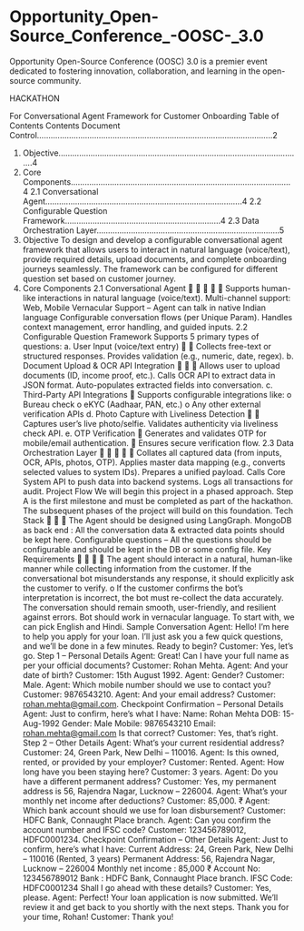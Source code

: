 # Opportunity_Open-Source_Conference_-OOSC-_3.0
Opportunity Open-Source Conference (OOSC) 3.0 is a premier event dedicated to fostering innovation, collaboration, and learning in the open-source community.


HACKATHON
                                                                            
For
 Conversational Agent Framework for
 Customer Onboarding
Table of Contents
 Contents
 Document Control.......................................................................................................2
 1. Objective...........................................................................................................4
 2. Core Components................................................................................................4
 2.1 Conversational Agent......................................................................................4
 2.2 Configurable Question Framework....................................................................4
 2.3 Data Orchestration Layer................................................................................5
1. Objective
 To design and develop a configurable conversational agent framework that allows 
users to interact in natural language (voice/text), provide required details, upload 
documents, and complete onboarding journeys seamlessly.
 The framework can be configured for different question set based on customer journey.
 2. Core Components
 2.1 Conversational Agent
 
 
 
 
 
 Supports human-like interactions in natural language (voice/text).
 Multi-channel support: Web, Mobile 
Vernacular Support – Agent can talk in native Indian language
 Configurable conversation flows (per Unique Param).
 Handles context management, error handling, and guided inputs.
 2.2 Configurable Question Framework
 Supports 5 primary types of questions:
 a. User Input (voice/text entry)
 
 
 Collects free-text or structured responses.
 Provides validation (e.g., numeric, date, regex).
 b. Document Upload & OCR API Integration
 
 
 
 Allows user to upload documents (ID, income proof, etc.).
 Calls OCR API to extract data in JSON format.
 Auto-populates extracted fields into conversation.
 c. Third-Party API Integrations
 
 Supports configurable integrations like:
 o Bureau check
 o eKYC (Aadhaar, PAN, etc.)
 o Any other external verification APIs
 d. Photo Capture with Liveliness Detection
 
 
 Captures user’s live photo/selfie.
 Validates authenticity via liveliness check API.
 e. OTP Verification
 
 Generates and validates OTP for mobile/email authentication.

 Ensures secure verification flow.
 2.3 Data Orchestration Layer
 
 
 
 
 
 Collates all captured data (from inputs, OCR, APIs, photos, OTP).
 Applies master data mapping (e.g., converts selected values to system IDs).
 Prepares a unified payload.
 Calls Core System API to push data into backend systems.
 Logs all transactions for audit.
 Project Flow
 We will begin this project in a phased approach. Step A is the first milestone and must 
be completed as part of the hackathon. The subsequent phases of the project will build 
on this foundation.
 Tech Stack
 
 
 
 The Agent should be designed using LangGraph.
 MongoDB as back end : All the conversation data & extracted data points should 
be kept here.
 Configurable questions – All the questions should be configurable and should be 
kept in the DB or some config file.
 Key Requirements
 
 
 
 
 The agent should interact in a natural, human-like manner while collecting 
information from the customer.
 If the conversational bot misunderstands any response, it should explicitly ask the
 customer to verify.
 o If the customer confirms the bot’s interpretation is incorrect, the bot must 
re-collect the data accurately.
 The conversation should remain smooth, user-friendly, and resilient against 
errors.
 Bot should work in vernacular language.  To start with, we can pick English and 
Hindi.
Sample Conversation
 Agent: Hello! I’m here to help you apply for your loan. I’ll just ask you a few quick 
questions, and we’ll be done in a few minutes. Ready to begin?
 Customer: Yes, let’s go.
 Step 1 – Personal Details
 Agent: Great! Can I have your full name as per your official documents?
 Customer: Rohan Mehta.
 Agent: And your date of birth?
 Customer: 15th August 1992.
 Agent: Gender?
 Customer: Male.
 Agent: Which mobile number should we use to contact you?
 Customer: 9876543210.
 Agent: And your email address?
 Customer: rohan.mehta@gmail.com.
 Checkpoint Confirmation – Personal Details
 Agent: Just to confirm, here’s what I have:
 Name: Rohan Mehta
 DOB: 15-Aug-1992
 Gender: Male
 Mobile: 9876543210
 Email: rohan.mehta@gmail.com
 Is that correct?
 Customer: Yes, that’s right.
 Step 2 – Other Details
 Agent: What’s your current residential address?
 Customer: 24, Green Park, New Delhi – 110016.
Agent: Is this owned, rented, or provided by your employer?
 Customer: Rented.
 Agent: How long have you been staying here?
 Customer: 3 years.
 Agent: Do you have a different permanent address?
 Customer: Yes, my permanent address is 56, Rajendra Nagar, Lucknow – 226004.
 Agent: What’s your monthly net income after deductions?
 Customer: 85,000.
 ₹
 Agent: Which bank account should we use for loan disbursement?
 Customer: HDFC Bank, Connaught Place branch.
 Agent: Can you confirm the account number and IFSC code?
 Customer: 123456789012, HDFC0001234.
 Checkpoint Confirmation – Other Details
 Agent: Just to confirm, here’s what I have:
 Current Address: 24, Green Park, New Delhi – 110016 (Rented, 3 years)
 Permanent Address: 56, Rajendra Nagar, Lucknow – 226004
 Monthly net income : 85,000
 ₹
 Account No: 123456789012
 Bank : HDFC Bank, Connaught Place branch.
 IFSC Code: HDFC0001234
 Shall I go ahead with these details?
 Customer: Yes, please.
 Agent: Perfect! Your loan application is now submitted. We’ll review it and get back to you 
shortly with the next steps. Thank you for your time, Rohan!
 Customer: Thank you!
